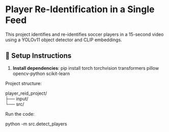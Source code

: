 # Player Re-Identification in a Single Feed

This project identifies and re-identifies soccer players in a 15-second video using a YOLOv11 object detector and CLIP embeddings.

## 🔧 Setup Instructions

1. **Install dependencies**:
pip install torch torchvision transformers pillow opencv-python scikit-learn

Project structure:

player_reid_project/          
├── input/                                
└── src/   

Run the code:

python -m src.detect_players

